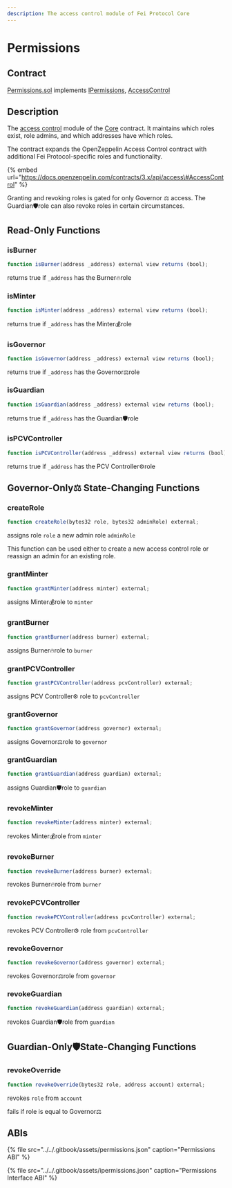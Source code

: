```yaml
---
description: The access control module of Fei Protocol Core
---
```


# Permissions

## Contract

[Permissions.sol](https://github.com/fei-protocol/fei-protocol-core/blob/master/contracts/core/Permissions.sol) implements [IPermissions](https://github.com/fei-protocol/fei-protocol-core/blob/master/contracts/core/IPermissions.sol), [AccessControl](https://docs.openzeppelin.com/contracts/3.x/api/access#AccessControl)

## Description

The [access control](./) module of the [Core](core.md) contract. It maintains which roles exist, role admins, and which addresses have which roles.

The contract expands the OpenZeppelin Access Control contract with additional Fei Protocol-specific roles and functionality.

{% embed url="https://docs.openzeppelin.com/contracts/3.x/api/access\#AccessControl" %}

Granting and revoking roles is gated for only Governor ⚖️ access. The Guardian🛡role can also revoke roles in certain circumstances.

## Read-Only Functions

### isBurner

```javascript
function isBurner(address _address) external view returns (bool);
```

returns true if `_address` has the Burner🔥role

### isMinter

```javascript
function isMinter(address _address) external view returns (bool);
```

returns true if `_address` has the Minter💰role

### isGovernor

```javascript
function isGovernor(address _address) external view returns (bool);
```

returns true if `_address` has the Governor⚖️role

### isGuardian

```javascript
function isGuardian(address _address) external view returns (bool);
```

returns true if `_address` has the Guardian🛡role

### isPCVController

```javascript
function isPCVController(address _address) external view returns (bool);
```

returns true if `_address` has the PCV Controller⚙️role

## Governor-Only⚖️ State-Changing Functions

### createRole

```javascript
function createRole(bytes32 role, bytes32 adminRole) external;
```

assigns role `role` a new admin role `adminRole`

This function can be used either to create a new access control role or reassign an admin for an existing role.

### grantMinter

```javascript
function grantMinter(address minter) external;
```

assigns Minter💰role to `minter`

### grantBurner

```javascript
function grantBurner(address burner) external;
```

assigns Burner🔥role to `burner`

### grantPCVController

```javascript
function grantPCVController(address pcvController) external;
```

assigns PCV Controller⚙️ role to `pcvController`

### grantGovernor

```javascript
function grantGovernor(address governor) external;
```

assigns Governor⚖️role to `governor`

### grantGuardian

```javascript
function grantGuardian(address guardian) external;
```

assigns Guardian🛡role to `guardian`

### revokeMinter

```javascript
function revokeMinter(address minter) external;
```

revokes Minter💰role from `minter`

### revokeBurner

```javascript
function revokeBurner(address burner) external;
```

revokes Burner🔥role from `burner`

### revokePCVController

```javascript
function revokePCVController(address pcvController) external;
```

revokes PCV Controller⚙️ role from `pcvController`

### revokeGovernor

```javascript
function revokeGovernor(address governor) external;
```

revokes Governor⚖️role from `governor`

### revokeGuardian

```javascript
function revokeGuardian(address guardian) external;
```

revokes Guardian🛡role from `guardian`

## Guardian-Only🛡State-Changing Functions

### revokeOverride

```javascript
function revokeOverride(bytes32 role, address account) external;
```

revokes `role` from `account`

fails if role is equal to Governor⚖️

## ABIs

{% file src="../../.gitbook/assets/permissions.json" caption="Permissions ABI" %}

{% file src="../../.gitbook/assets/ipermissions.json" caption="Permissions Interface ABI" %}

